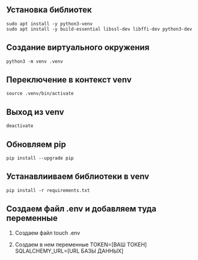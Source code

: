 ## Установка библиотек
```
sudo apt install -y python3-venv
sudo apt install -y build-essential libssl-dev libffi-dev python3-dev
```
## Создание виртуального окружения
```
python3 -m venv .venv
```

## Переключение в контекст venv
```
source .venv/bin/activate
```

## Выход из venv
```
deactivate
```

## Обновляем pip
```
pip install --upgrade pip
```

## Устанавлииваем библиотеки в venv
```
pip install -r requirements.txt
```

## Создаем файл .env и добавляем туда переменные

1) Создаем файл
touch .env

2) Создаем в нем переменные
TOKEN=[ВАШ ТОКЕН]
SQLALCHEMY_URL=[URL БАЗЫ ДАННЫХ]


